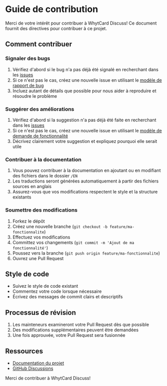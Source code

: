 # Guide de contribution

Merci de votre intérêt pour contribuer à WhytCard Discuss! Ce document fournit des directives pour contribuer à ce projet.

## Comment contribuer

### Signaler des bugs

1. Vérifiez d'abord si le bug n'a pas déjà été signalé en recherchant dans les [issues](https://github.com/whytcard-dev/Whytcard_discuss/issues)
2. Si ce n'est pas le cas, créez une nouvelle issue en utilisant le [modèle de rapport de bug](.github/ISSUE_TEMPLATE/bug_report.md)
3. Incluez autant de détails que possible pour nous aider à reproduire et résoudre le problème

### Suggérer des améliorations

1. Vérifiez d'abord si la suggestion n'a pas déjà été faite en recherchant dans les [issues](https://github.com/whytcard-dev/Whytcard_discuss/issues)
2. Si ce n'est pas le cas, créez une nouvelle issue en utilisant le [modèle de demande de fonctionnalité](.github/ISSUE_TEMPLATE/feature_request.md)
3. Décrivez clairement votre suggestion et expliquez pourquoi elle serait utile

### Contribuer à la documentation

1. Vous pouvez contribuer à la documentation en ajoutant ou en modifiant des fichiers dans le dossier `/EN`
2. Les traductions seront générées automatiquement à partir des fichiers sources en anglais
3. Assurez-vous que vos modifications respectent le style et la structure existants

### Soumettre des modifications

1. Forkez le dépôt
2. Créez une nouvelle branche (`git checkout -b feature/ma-fonctionnalite`)
3. Effectuez vos modifications
4. Committez vos changements (`git commit -m 'Ajout de ma fonctionnalité'`)
5. Poussez vers la branche (`git push origin feature/ma-fonctionnalite`)
6. Ouvrez une Pull Request

## Style de code

- Suivez le style de code existant
- Commentez votre code lorsque nécessaire
- Écrivez des messages de commit clairs et descriptifs

## Processus de révision

1. Les mainteneurs examineront votre Pull Request dès que possible
2. Des modifications supplémentaires peuvent être demandées
3. Une fois approuvée, votre Pull Request sera fusionnée

## Ressources

- [Documentation du projet](https://github.com/whytcard-dev/Whytcard_discuss/tree/main/EN)
- [GitHub Discussions](https://github.com/whytcard-dev/Whytcard_discuss/discussions)

Merci de contribuer à WhytCard Discuss! 